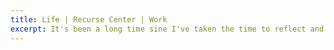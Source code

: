 ```yaml
---
title: Life | Recurse Center | Work
excerpt: It's been a long time sine I've taken the time to reflect and even write. So here is some non-sense
---
```

